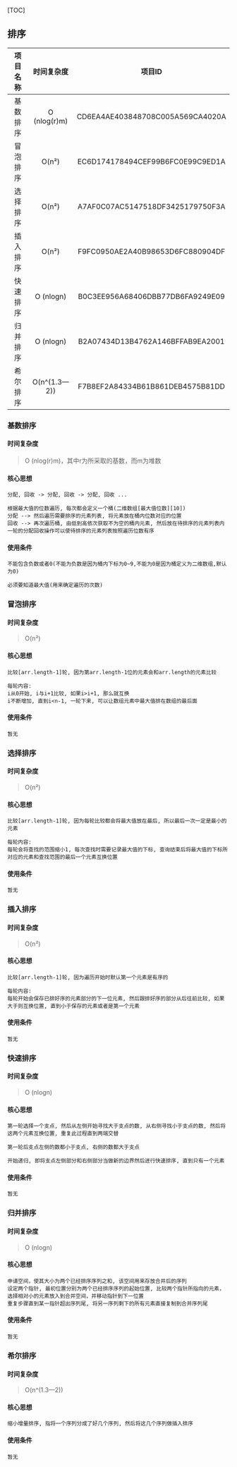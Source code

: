 [TOC]

## 排序

| 项目名称 |  时间复杂度  |              项目ID              |
| :------: | :----------: | :------------------------------: |
| 基数排序 | O (nlog(r)m) | CD6EA4AE403848708C005A569CA4020A |
| 冒泡排序 |    O(n²)     | EC6D174178494CEF99B6FC0E99C9ED1A |
| 选择排序 |    O(n²)     | A7AF0C07AC5147518DF3425179750F3A |
| 插入排序 |    O(n²)     | F9FC0950AE2A40B98653D6FC880904DF |
| 快速排序 |  O (nlogn)   | B0C3EE956A68406DBB77DB6FA9249E09 |
| 归并排序 |  O (nlogn)   | B2A07434D13B4762A146BFFAB9EA2001 |
| 希尔排序 | O(n^(1.3—2)) | F7B8EF2A84334B61B861DEB4575B81DD |



### 基数排序

#### 时间复杂度

> O (nlog(r)m)，其中r为所采取的基数，而m为堆数

#### 核心思想

```
分配, 回收 -> 分配, 回收 -> 分配, 回收 ...

根据最大值的位数遍历, 每次都会定义一个桶(二维数组[最大值位数][10])
分配 --> 然后遍历需要排序的元素列表, 将元素放在桶内位数对应的位置
回收 --> 再次遍历桶, 由低到高依次获取不为空的桶内元素, 然后放在待排序的元素列表内
一轮的分配回收操作可以使待排序的元素列表按照遍历位数有序
```

#### 使用条件

```
不能包含负数或者0(不能为负数是因为桶内下标为0~9,不能为0是因为桶定义为二维数组,默认为0)

必须要知道最大值(用来确定遍历的次数)
```



### 冒泡排序

#### 时间复杂度

> O(n²)

#### 核心思想

```
比较[arr.length-1]轮, 因为第arr.length-1位的元素会和arr.length的元素比较

每轮内容:
i从0开始, i与i+1比较, 如果i>i+1, 那么就互换 
i不断增加, 直到i<n-1, 一轮下来, 可以让数组元素中最大值排在数组的最后面
```

#### 使用条件

```
暂无
```



### 选择排序

#### 时间复杂度

> O(n²)

#### 核心思想

```
比较[arr.length-1]轮, 因为每轮比较都会将最大值放在最后, 所以最后一次一定是最小的元素

每轮内容:
每轮会将查找的范围缩小1, 每次查找时需要记录最大值的下标, 查询结束后将最大值的下标所对应的元素和查找范围的最后一个元素互换位置
```

#### 使用条件

```
暂无
```



### 插入排序

#### 时间复杂度

> O(n²)

#### 核心思想

```
比较[arr.length-1]轮, 因为遍历开始时默认第一个元素是有序的

每轮内容:
每轮开始会保存已排好序的元素部分的下一位元素, 然后跟排好序的部分从后往前比较, 如果大于则互换位置, 直到小于保存的元素或者是第一个元素
```

#### 使用条件

```
暂无
```



### 快速排序

#### 时间复杂度

> O (nlogn)

#### 核心思想

```
第一轮选择一个支点, 然后从左侧开始寻找大于支点的数, 从右侧寻找小于支点的数, 然后将这两个元素互换位置, 重复此过程直到两端交替

第一轮后支点左侧的数都小于支点, 右侧的数都大于支点

开始递归, 即将支点左侧部分和右侧部分当做新的边界然后进行快速排序, 直到只有一个元素
```

#### 使用条件

```
暂无
```



### 归并排序

#### 时间复杂度

> O (nlogn)

#### 核心思想

```
申请空间，使其大小为两个已经排序序列之和, 该空间用来存放合并后的序列
设定两个指针, 最初位置分别为两个已经排序序列的起始位置, 比较两个指针所指向的元素，选择相对小的元素放入到合并空间，并移动指针到下一位置
重复步骤直到某一指针超出序列尾, 将另一序列剩下的所有元素直接复制到合并序列尾
```

#### 使用条件

```
暂无
```



### 希尔排序

#### 时间复杂度

> O(n^(1.3—2))

#### 核心思想

```
缩小增量排序, 指将一个序列分成了好几个序列, 然后将这几个序列做插入排序
```

#### 使用条件

```
暂无
```